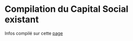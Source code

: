 
Compilation du Capital Social existant
===

Infos compilé sur cette [page](http://4emesinge.com/geographie-des-alternatives)